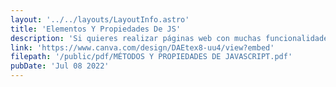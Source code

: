 ```yaml
---
layout: '../../layouts/LayoutInfo.astro'
title: 'Elementos Y Propiedades De JS'
description: 'Si quieres realizar páginas web con muchas funcionalidades, esta es tú guía 0 para empezar.'
link: 'https://www.canva.com/design/DAEtex8-uu4/view?embed'
filepath: '/public/pdf/MÉTODOS Y PROPIEDADES DE JAVASCRIPT.pdf'
pubDate: 'Jul 08 2022'
---
```

